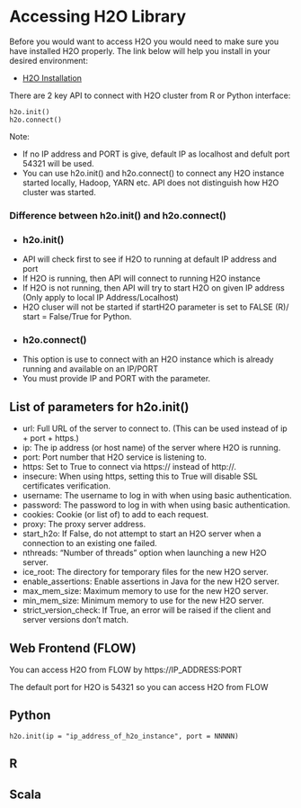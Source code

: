 # Accessing H2O Library #

Before you would want to access H2O you would need to make sure you have installed H2O properly. The link below will help you install in your desired environment:
 - [H2O Installation](https://github.com/Avkash/mldl/blob/master/orgs/h2o/guide/h2o_installation.md)

There are 2 key API to connect with H2O cluster from R or Python interface:
```
h2o.init()
h2o.connect()
```
Note: 
  - If no IP address and PORT is give, default IP as localhost and defult port 54321 will be used.
  - You can use h2o.init() and h2o.connect() to connect any H2O instance started locally, Hadoop, YARN etc. API does not distinguish how H2O cluster was started. 
 
### Difference between h2o.init() and h2o.connect() ###
 - ### h2o.init() ###
  - API will check first to see if H2O to running at default IP address and port
  - If H2O is running, then API will connect to running H2O instance
  - If H2O is not running, then API will try to start H2O on given IP address (Only apply to local IP Address/Localhost)
  - H2O cluser will not be started if startH2O parameter is set to FALSE (R)/ start = False/True for Python. 
 - ### h2o.connect() ###
  - This option is use to connect with an H2O instance which is already running and available on an IP/PORT
  - You must provide IP and PORT with the parameter.  

## List of parameters for h2o.init() ##
- url: Full URL of the server to connect to. (This can be used instead of ip + port + https.)
- ip: The ip address (or host name) of the server where H2O is running.
- port: Port number that H2O service is listening to.
- https: Set to True to connect via https:// instead of http://.
- insecure: When using https, setting this to True will disable SSL certificates verification.
- username: The username to log in with when using basic authentication.
- password: The password to log in with when using basic authentication.
- cookies: Cookie (or list of) to add to each request.
- proxy: The proxy server address.
- start_h2o: If False, do not attempt to start an H2O server when a connection to an existing one failed.
- nthreads: “Number of threads” option when launching a new H2O server.
- ice_root: The directory for temporary files for the new H2O server.
- enable_assertions: Enable assertions in Java for the new H2O server.
- max_mem_size: Maximum memory to use for the new H2O server.
- min_mem_size: Minimum memory to use for the new H2O server.
- strict_version_check: If True, an error will be raised if the client and server versions don’t match.

## Web Frontend (FLOW) ##
You can access H2O from FLOW by 
 https://IP_ADDRESS:PORT

The default port for H2O is 54321 so you can access H2O from FLOW 



## Python ##

```
h2o.init(ip = "ip_address_of_h2o_instance", port = NNNNN)
```


## R ##


## Scala ##

